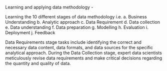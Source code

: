 Learning and applying data methodology -

Learning the 10 different stages of data methodology i.e.
a. Business Understanding
b. Analytic approach
c. Data Requirement
d. Data collection
e. Data understanding
f. Data preparation
g. Modelling
h. Evaluation
i. Deployment
j. Feedback

Data Requirements stage tasks include identifying the correct and necessary data content, data formats, and data sources for the specific analytical approach.
During the Data Collection stage, expert data scientists meticulously revise data requirements and make critical decisions regarding the quantity and quality of data.
